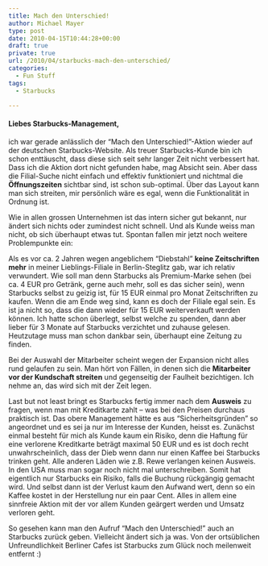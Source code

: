 ```yaml
---
title: Mach den Unterschied!
author: Michael Mayer
type: post
date: 2010-04-15T10:44:28+00:00
draft: true
private: true
url: /2010/04/starbucks-mach-den-unterschied/
categories:
  - Fun Stuff
tags:
  - Starbucks

---
```

#### Liebes **Starbucks**-Management,

ich war gerade anlässlich der &#8220;Mach den Unterschied!&#8221;-Aktion wieder auf der deutschen Starbucks-Website. Als treuer Starbucks-Kunde bin ich schon enttäuscht, dass diese sich seit sehr langer Zeit nicht verbessert hat. Dass ich die Aktion dort nicht gefunden habe, mag Absicht sein. Aber dass die Filial-Suche nicht einfach und effektiv funktioniert und nichtmal die **Öffnungszeiten** sichtbar sind, ist schon sub-optimal. Über das Layout kann man sich streiten, mir persönlich wäre es egal, wenn die Funktionalität in Ordnung ist. 

Wie in allen grossen Unternehmen ist das intern sicher gut bekannt, nur ändert sich nichts oder zumindest nicht schnell. Und als Kunde weiss man nicht, ob sich überhaupt etwas tut. Spontan fallen mir jetzt noch weitere Problempunkte ein: 

Als es vor ca. 2 Jahren wegen angeblichem &#8220;Diebstahl&#8221; **keine Zeitschriften mehr** in meiner Lieblings-Filiale in Berlin-Steglitz gab, war ich relativ verwundert. Wie soll man denn Starbucks als Premium-Marke sehen (bei ca. 4 EUR pro Getränk, gerne auch mehr, soll es das sicher sein), wenn Starbucks selbst zu geizig ist, für 15 EUR einmal pro Monat Zeitschriften zu kaufen. Wenn die am Ende weg sind, kann es doch der Filiale egal sein. Es ist ja nicht so, dass die dann wieder für 15 EUR weiterverkauft werden können. Ich hatte schon überlegt, selbst welche zu spenden, dann aber lieber für 3 Monate auf Starbucks verzichtet und zuhause gelesen. Heutzutage muss man schon dankbar sein, überhaupt eine Zeitung zu finden. 

Bei der Auswahl der Mitarbeiter scheint wegen der Expansion nicht alles rund gelaufen zu sein. Man hört von Fällen, in denen sich die **Mitarbeiter vor der Kundschaft streiten** und gegenseitig der Faulheit bezichtigen. Ich nehme an, das wird sich mit der Zeit legen. 

Last but not least bringt es Starbucks fertig immer nach dem **Ausweis** zu fragen, wenn man mit Kreditkarte zahlt &#8211; was bei den Preisen durchaus praktisch ist. Das obere Management hätte es aus &#8220;Sicherheitsgründen&#8221; so angeordnet und es sei ja nur im Interesse der Kunden, heisst es. Zunächst einmal besteht für mich als Kunde kaum ein Risiko, denn die Haftung für eine verlorene Kreditkarte beträgt maximal 50 EUR und es ist doch recht unwahrscheinlich, dass der Dieb wenn dann nur einen Kaffee bei Starbucks trinken geht. Alle anderen Läden wie z.B. Rewe verlangen keinen Ausweis. In den USA muss man sogar noch nicht mal unterschreiben. Somit hat eigentlich nur Starbucks ein Risiko, falls die Buchung rückgängig gemacht wird. Und selbst dann ist der Verlust kaum den Aufwand wert, denn so ein Kaffee kostet in der Herstellung nur ein paar Cent. Alles in allem eine sinnfreie Aktion mit der vor allem Kunden geärgert werden und Umsatz verloren geht. 

So gesehen kann man den Aufruf &#8220;Mach den Unterschied!&#8221; auch an Starbucks zurück geben. Vielleicht ändert sich ja was. Von der ortsüblichen Unfreundlichkeit Berliner Cafes ist Starbucks zum Glück noch meilenweit entfernt :)
